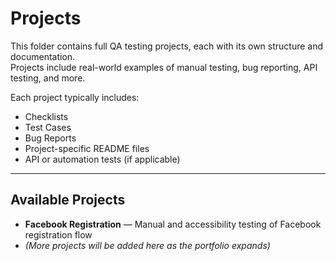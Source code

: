 # Projects

This folder contains full QA testing projects, each with its own structure and documentation.  
Projects include real-world examples of manual testing, bug reporting, API testing, and more.

Each project typically includes:

- Checklists  
- Test Cases  
- Bug Reports  
- Project-specific README files  
- API or automation tests (if applicable)

---

## Available Projects

- **Facebook Registration** — Manual and accessibility testing of Facebook registration flow
- *(More projects will be added here as the portfolio expands)*

